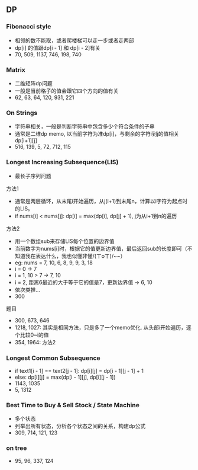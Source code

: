 ## DP

### Fibonacci style
* 相邻的数不能取，或者爬楼梯可以走一步或者走两部
* dp[i] 的值跟dp[i - 1] 和 dp[i - 2]有关
* 70, 509, 1137, 746, 198, 740

### Matrix
* 二维矩阵dp问题
* 一般是当前格子的值会跟它四个方向的值有关
* 62, 63, 64, 120, 931, 221

### On Strings
* 字符串相关，一般是判断字符串中包含多少个符合条件的子串
* 通常是二维dp memo, 以当前字符为准dp[i]，与剩余的字符i到j的值相关dp[i+1][j]
* 516, 139, 5, 72, 712, 115

### Longest Increasing Subsequence(LIS)
* 最长子序列问题

方法1
* 通常是两层循环，从末尾i开始遍历，从j(i+1)到末尾n，计算以i字符为起点时的LIS。
* if nums[i] < nums[j]: dp[i] = max(dp[i], dp[j] + 1), j为从i+1到n的遍历

方法2
* 用一个数组sub来存储LIS每个位置的边界值
* 当前数字为nums[i]时，根据它的值更新边界值，最后返回sub的长度即可（不知道我在表达什么，我也似懂非懂/(ㄒoㄒ)/~~）
* eg: nums = 7, 10, 6, 8, 9, 9, 3, 18
* i = 0 -> 7
* i = 1, 10 > 7 -> 7, 10
* i = 2, 距离6最近的大于等于它的值是7，更新边界值 ->  6, 10
* 依次类推...
* 300

题目
* 300, 673, 646
* 1218, 1027: 其实是相同方法，只是多了一个memo优化. 从头部i开始遍历，逐个比较0~i的值
* 354, 1964: 方法2

### Longest Common Subsequence
* if text1[i - 1] == text2[j - 1]: dp[i][j] = dp[i - 1][j - 1] + 1
* else: dp[i][j] = max(dp[i - 1][j], dp[i][j - 1])
* 1143, 1035
* 5, 1312

### Best Time to Buy & Sell Stock / State Machine
* 多个状态
* 列举出所有状态，分析各个状态之间的关系，构建dp公式
* 309, 714, 121, 123

### on tree
* 95, 96, 337, 124